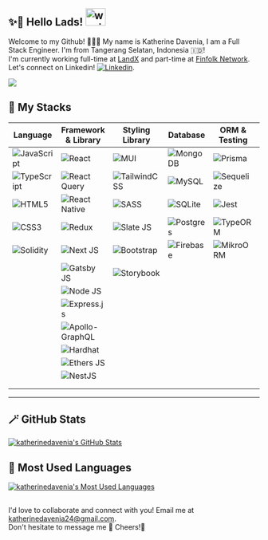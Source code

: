 [linkedin]: https://www.linkedin.com/in/katherine-davenia/

## ✨🚀 Hello Lads! <img src="https://raw.githubusercontent.com/MartinHeinz/MartinHeinz/master/wave.gif" alt="waving gif" width="40" height="35" />

Welcome to my Github! 👩🏻‍💻 My name is Katherine Davenia, I am a Full Stack Engineer. I'm from Tangerang Selatan, Indonesia 🇮🇩! <br>
I'm currently working full-time at [LandX](https://landx.id/) and part-time at [Finfolk Network](https://finfolk.co/). Let's connect on Linkedin! [<img alt="Linkedin" src="https://img.shields.io/badge/linkedin-blue?style=social&logo=linkedin">][linkedin].

<img src="https://api.visitorbadge.io/api/visitors?path=https%3A%2F%2Fgithub.com%2Fkatherinedavenia%2Fkatherinedavenia&label=MY%20VISITORS&labelColor=%23555555&countColor=%23F0B354" />

## :wrench: My Stacks

|Language|Framework & Library|Styling Library|Database|ORM & Testing|Hosting|
|-|-|-|-|-|-|
|![JavaScript](https://img.shields.io/badge/javascript-%23323330.svg?style=for-the-badge&logo=javascript&logoColor=%23F7DF1E)|![React](https://img.shields.io/badge/react-%2320232a.svg?style=for-the-badge&logo=react&logoColor=%2361DAFB)|![MUI](https://img.shields.io/badge/MUI-%230081CB.svg?style=for-the-badge&logo=mui&logoColor=white)|![MongoDB](https://img.shields.io/badge/MongoDB-%234ea94b.svg?style=for-the-badge&logo=mongodb&logoColor=white)|![Prisma](https://img.shields.io/badge/Prisma-3982CE?style=for-the-badge&logo=Prisma&logoColor=white)|![Firebase](https://img.shields.io/badge/firebase-%23039BE5.svg?style=for-the-badge&logo=firebase)
|![TypeScript](https://img.shields.io/badge/typescript-%23007ACC.svg?style=for-the-badge&logo=typescript&logoColor=white)|![React Query](https://img.shields.io/badge/-React%20Query-FF4154?style=for-the-badge&logo=react%20query&logoColor=white)|![TailwindCSS](https://img.shields.io/badge/tailwindcss-%2338B2AC.svg?style=for-the-badge&logo=tailwind-css&logoColor=white)|![MySQL](https://img.shields.io/badge/mysql-%2300f.svg?style=for-the-badge&logo=mysql&logoColor=white)|![Sequelize](https://img.shields.io/badge/Sequelize-52B0E7?style=for-the-badge&logo=Sequelize&logoColor=white)|![Linode](https://img.shields.io/badge/linode-00A95C?style=for-the-badge&logo=linode&logoColor=white)|
![HTML5](https://img.shields.io/badge/html5-%23E34F26.svg?style=for-the-badge&logo=html5&logoColor=white)|![React Native](https://img.shields.io/badge/react_native-%2320232a.svg?style=for-the-badge&logo=react&logoColor=%2361DAFB)|![SASS](https://img.shields.io/badge/SASS-hotpink.svg?style=for-the-badge&logo=SASS&logoColor=white)|![SQLite](https://img.shields.io/badge/sqlite-%2307405e.svg?style=for-the-badge&logo=sqlite&logoColor=white)|![Jest](https://img.shields.io/badge/-jest-%23C21325?style=for-the-badge&logo=jest&logoColor=white)|![Vercel](https://img.shields.io/badge/vercel-%23000000.svg?style=for-the-badge&logo=vercel&logoColor=white)
|![CSS3](https://img.shields.io/badge/css3-%231572B6.svg?style=for-the-badge&logo=css3&logoColor=white)|![Redux](https://img.shields.io/badge/redux-%23593d88.svg?style=for-the-badge&logo=redux&logoColor=white)|![Slate JS](https://img.shields.io/badge/Slate.js-DB7093?style=for-the-badge&logo=styled-components&logoColor=white)|![Postgres](https://img.shields.io/badge/postgres-%23316192.svg?style=for-the-badge&logo=postgresql&logoColor=white)|![TypeORM](https://img.shields.io/badge/-TypeORM-%23FFFC00.svg?style=for-the-badge&logo=typeORM)||
|![Solidity](https://img.shields.io/badge/Solidity-%23363636.svg?style=for-the-badge&logo=solidity&logoColor=white)|![Next JS](https://img.shields.io/badge/Next-black?style=for-the-badge&logo=next.js&logoColor=white)|![Bootstrap](https://img.shields.io/badge/bootstrap-%23563D7C.svg?style=for-the-badge&logo=bootstrap&logoColor=white)|![Firebase](https://img.shields.io/badge/Firebase-039BE5?style=for-the-badge&logo=Firebase&logoColor=white)|![MikroORM](https://img.shields.io/badge/-MikroORM-%2300f.svg?style=for-the-badge&logo=mikroORM)|||
||![Gatsby JS](https://img.shields.io/badge/Gatsby-%23663399.svg?style=for-the-badge&logo=gatsby&logoColor=white)|![Storybook](https://img.shields.io/badge/-Storybook-FF4785?style=for-the-badge&logo=storybook&logoColor=white)|||||||
||![Node JS](https://img.shields.io/badge/node.js-6DA55F?style=for-the-badge&logo=node.js&logoColor=white)||||||||
||![Express.js](https://img.shields.io/badge/express.js-%23404d59.svg?style=for-the-badge&logo=express&logoColor=%2361DAFB)||||||||
||![Apollo-GraphQL](https://img.shields.io/badge/-ApolloGraphQL-311C87?style=for-the-badge&logo=apollo-graphql)||||||||
||![Hardhat](https://img.shields.io/badge/-Hardhat-%2300f.svg?style=for-the-badge&logo=harhat)||||||||
||![Ethers JS](https://img.shields.io/badge/-Ethers.js-%23FFFC00.svg?style=for-the-badge&logo=ethers)||||||||
||![NestJS](https://img.shields.io/badge/nestjs-%23E0234E.svg?style=for-the-badge&logo=nestjs&logoColor=white)||||||||
|||||||||||
||||||||||
---

## 🪄 GitHub Stats

[<img alt="katherinedavenia's GitHub Stats" src="https://github-readme-stats.vercel.app/api?username=katherinedavenia&count_private=true&show_icons=true&theme=tokyonight">](#)
  

## 🧩 Most Used Languages
  
[<img alt="katherinedavenia's Most Used Languages" src="https://github-readme-stats.vercel.app/api/top-langs/?username=katherinedavenia&count_private=true&layout=compact">](#)

##
I'd love to collaborate and connect with you! Email me at katherinedavenia24@gmail.com.
<br>Don't hesitate to message me 🤝 Cheers!🥂
